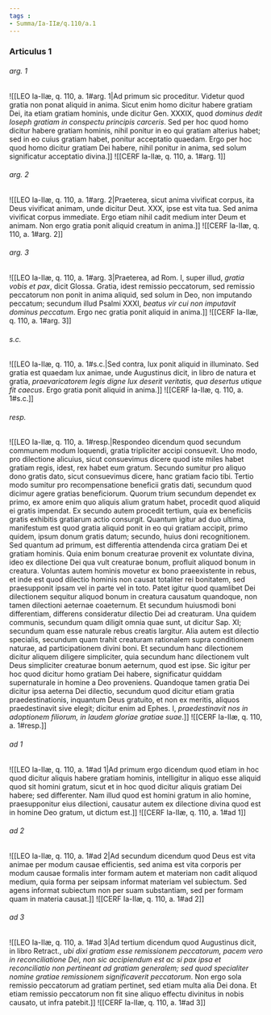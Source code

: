 ```yaml
---
tags : 
- Summa/Ia-IIæ/q.110/a.1
---
```


### Articulus 1

###### arg. 1
![[LEO Ia-IIæ, q. 110, a. 1#arg. 1|Ad primum sic proceditur. Videtur quod gratia non ponat aliquid in anima. Sicut enim homo dicitur habere gratiam Dei, ita etiam gratiam hominis, unde dicitur Gen. XXXIX, quod *dominus dedit Ioseph gratiam in conspectu principis carceris*. Sed per hoc quod homo dicitur habere gratiam hominis, nihil ponitur in eo qui gratiam alterius habet; sed in eo cuius gratiam habet, ponitur acceptatio quaedam. Ergo per hoc quod homo dicitur gratiam Dei habere, nihil ponitur in anima, sed solum significatur acceptatio divina.]]
![[CERF Ia-IIæ, q. 110, a. 1#arg. 1]]

###### arg. 2
![[LEO Ia-IIæ, q. 110, a. 1#arg. 2|Praeterea, sicut anima vivificat corpus, ita Deus vivificat animam, unde dicitur Deut. XXX, ipse est vita tua. Sed anima vivificat corpus immediate. Ergo etiam nihil cadit medium inter Deum et animam. Non ergo gratia ponit aliquid creatum in anima.]]
![[CERF Ia-IIæ, q. 110, a. 1#arg. 2]]

###### arg. 3
![[LEO Ia-IIæ, q. 110, a. 1#arg. 3|Praeterea, ad Rom. I, super illud, *gratia vobis et pax*, dicit Glossa. Gratia, idest remissio peccatorum, sed remissio peccatorum non ponit in anima aliquid, sed solum in Deo, non imputando peccatum; secundum illud Psalmi XXXI, *beatus vir cui non imputavit dominus peccatum*. Ergo nec gratia ponit aliquid in anima.]]
![[CERF Ia-IIæ, q. 110, a. 1#arg. 3]]

###### s.c.
![[LEO Ia-IIæ, q. 110, a. 1#s.c.|Sed contra, lux ponit aliquid in illuminato. Sed gratia est quaedam lux animae, unde Augustinus dicit, in libro de natura et gratia, *praevaricatorem legis digne lux deserit veritatis, qua desertus utique fit caecus*. Ergo gratia ponit aliquid in anima.]]
![[CERF Ia-IIæ, q. 110, a. 1#s.c.]]

###### resp.
![[LEO Ia-IIæ, q. 110, a. 1#resp.|Respondeo dicendum quod secundum communem modum loquendi, gratia tripliciter accipi consuevit. Uno modo, pro dilectione alicuius, sicut consuevimus dicere quod iste miles habet gratiam regis, idest, rex habet eum gratum. Secundo sumitur pro aliquo dono gratis dato, sicut consuevimus dicere, hanc gratiam facio tibi. Tertio modo sumitur pro recompensatione beneficii gratis dati, secundum quod dicimur agere gratias beneficiorum. Quorum trium secundum dependet ex primo, ex amore enim quo aliquis alium gratum habet, procedit quod aliquid ei gratis impendat. Ex secundo autem procedit tertium, quia ex beneficiis gratis exhibitis gratiarum actio consurgit. Quantum igitur ad duo ultima, manifestum est quod gratia aliquid ponit in eo qui gratiam accipit, primo quidem, ipsum donum gratis datum; secundo, huius doni recognitionem. Sed quantum ad primum, est differentia attendenda circa gratiam Dei et gratiam hominis. Quia enim bonum creaturae provenit ex voluntate divina, ideo ex dilectione Dei qua vult creaturae bonum, profluit aliquod bonum in creatura. Voluntas autem hominis movetur ex bono praeexistente in rebus, et inde est quod dilectio hominis non causat totaliter rei bonitatem, sed praesupponit ipsam vel in parte vel in toto. Patet igitur quod quamlibet Dei dilectionem sequitur aliquod bonum in creatura causatum quandoque, non tamen dilectioni aeternae coaeternum. Et secundum huiusmodi boni differentiam, differens consideratur dilectio Dei ad creaturam. Una quidem communis, secundum quam diligit omnia quae sunt, ut dicitur Sap. XI; secundum quam esse naturale rebus creatis largitur. Alia autem est dilectio specialis, secundum quam trahit creaturam rationalem supra conditionem naturae, ad participationem divini boni. Et secundum hanc dilectionem dicitur aliquem diligere simpliciter, quia secundum hanc dilectionem vult Deus simpliciter creaturae bonum aeternum, quod est ipse. Sic igitur per hoc quod dicitur homo gratiam Dei habere, significatur quiddam supernaturale in homine a Deo proveniens. Quandoque tamen gratia Dei dicitur ipsa aeterna Dei dilectio, secundum quod dicitur etiam gratia praedestinationis, inquantum Deus gratuito, et non ex meritis, aliquos praedestinavit sive elegit; dicitur enim ad Ephes. I, *praedestinavit nos in adoptionem filiorum, in laudem gloriae gratiae suae*.]]
![[CERF Ia-IIæ, q. 110, a. 1#resp.]]

###### ad 1
![[LEO Ia-IIæ, q. 110, a. 1#ad 1|Ad primum ergo dicendum quod etiam in hoc quod dicitur aliquis habere gratiam hominis, intelligitur in aliquo esse aliquid quod sit homini gratum, sicut et in hoc quod dicitur aliquis gratiam Dei habere; sed differenter. Nam illud quod est homini gratum in alio homine, praesupponitur eius dilectioni, causatur autem ex dilectione divina quod est in homine Deo gratum, ut dictum est.]]
![[CERF Ia-IIæ, q. 110, a. 1#ad 1]]

###### ad 2
![[LEO Ia-IIæ, q. 110, a. 1#ad 2|Ad secundum dicendum quod Deus est vita animae per modum causae efficientis, sed anima est vita corporis per modum causae formalis inter formam autem et materiam non cadit aliquod medium, quia forma per seipsam informat materiam vel subiectum. Sed agens informat subiectum non per suam substantiam, sed per formam quam in materia causat.]]
![[CERF Ia-IIæ, q. 110, a. 1#ad 2]]

###### ad 3
![[LEO Ia-IIæ, q. 110, a. 1#ad 3|Ad tertium dicendum quod Augustinus dicit, in libro Retract., *ubi dixi gratiam esse remissionem peccatorum, pacem vero in reconciliatione Dei, non sic accipiendum est ac si pax ipsa et reconciliatio non pertineant ad gratiam generalem; sed quod specialiter nomine gratiae remissionem significaverit peccatorum*. Non ergo sola remissio peccatorum ad gratiam pertinet, sed etiam multa alia Dei dona. Et etiam remissio peccatorum non fit sine aliquo effectu divinitus in nobis causato, ut infra patebit.]]
![[CERF Ia-IIæ, q. 110, a. 1#ad 3]]

